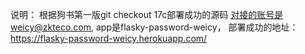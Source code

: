 说明：
根据狗书第一版git checkout 17c部署成功的源码
对接的账号是weicy@zkteco.com, app是flasky-password-weicy，
部署成功的地址：https://flasky-password-weicy.herokuapp.com/
